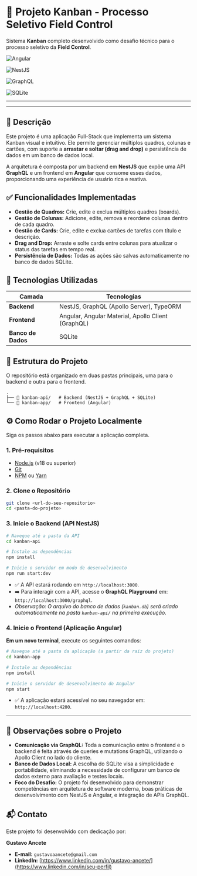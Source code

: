 # 📁 Projeto Kanban - Processo Seletivo Field Control


Sistema **Kanban** completo desenvolvido como desafio técnico para o processo seletivo da **Field Control**.

![Angular](https://img.shields.io/badge/Angular-DD0031?style=for-the-badge&logo=angular&logoColor=white)

![NestJS](https://img.shields.io/badge/NestJS-E0234E?style=for-the-badge&logo=nestjs&logoColor=white)

![GraphQL](https://img.shields.io/badge/GraphQL-E10098?style=for-the-badge&logo=graphql&logoColor=white)

![SQLite](https://img.shields.io/badge/SQLite-003B57?style=for-the-badge&logo=sqlite&logoColor=white)

---



---

## 📄 Descrição

Este projeto é uma aplicação Full-Stack que implementa um sistema Kanban visual e intuitivo. Ele permite gerenciar múltiplos quadros, colunas e cartões, com suporte a **arrastar e soltar (drag and drop)** e persistência de dados em um banco de dados local.

A arquitetura é composta por um backend em **NestJS** que expõe uma API **GraphQL** e um frontend em **Angular** que consome esses dados, proporcionando uma experiência de usuário rica e reativa.

## ✅ Funcionalidades Implementadas

-   **Gestão de Quadros:** Crie, edite e exclua múltiplos quadros (boards).
-   **Gestão de Colunas:** Adicione, edite, remova e reordene colunas dentro de cada quadro.
-   **Gestão de Cards:** Crie, edite e exclua cartões de tarefas com título e descrição.
-   **Drag and Drop:** Arraste e solte cards entre colunas para atualizar o status das tarefas em tempo real.
-   **Persistência de Dados:** Todas as ações são salvas automaticamente no banco de dados SQLite.

## 🚀 Tecnologias Utilizadas

| Camada         | Tecnologias                                   |
| -------------- | --------------------------------------------- |
| **Backend** | NestJS, GraphQL (Apollo Server), TypeORM      |
| **Frontend** | Angular, Angular Material, Apollo Client (GraphQL) |
| **Banco de Dados** | SQLite                                        |

## 📁 Estrutura do Projeto

O repositório está organizado em duas pastas principais, uma para o backend e outra para o frontend.

```
.
├── 📂 kanban-api/   # Backend (NestJS + GraphQL + SQLite)
└── 📂 kanban-app/   # Frontend (Angular)
```

## ⚙️ Como Rodar o Projeto Localmente

Siga os passos abaixo para executar a aplicação completa.

### **1. Pré-requisitos**

-   [Node.js](https://nodejs.org/en/) (v18 ou superior)
-   [Git](https://git-scm.com/)
-   [NPM](https://www.npmjs.com/) ou [Yarn](https://yarnpkg.com/)

### **2. Clone o Repositório**

```bash
git clone <url-do-seu-repositorio>
cd <pasta-do-projeto>
```

### **3. Inicie o Backend (API NestJS)**

```bash
# Navegue até a pasta da API
cd kanban-api

# Instale as dependências
npm install

# Inicie o servidor em modo de desenvolvimento
npm run start:dev
```

-   ✅ A API estará rodando em `http://localhost:3000`.
-   ➡️ Para interagir com a API, acesse o **GraphQL Playground** em: `http://localhost:3000/graphql`.
-   *Observação: O arquivo do banco de dados (`kanban.db`) será criado automaticamente na pasta `kanban-api/` na primeira execução.*

### **4. Inicie o Frontend (Aplicação Angular)**

**Em um novo terminal**, execute os seguintes comandos:

```bash
# Navegue até a pasta da aplicação (a partir da raiz do projeto)
cd kanban-app

# Instale as dependências
npm install

# Inicie o servidor de desenvolvimento do Angular
npm start
```

-   ✅ A aplicação estará acessível no seu navegador em: `http://localhost:4200`.

---

## 📝 Observações sobre o Projeto

-   **Comunicação via GraphQL:** Toda a comunicação entre o frontend e o backend é feita através de queries e mutations GraphQL, utilizando o Apollo Client no lado do cliente.
-   **Banco de Dados Local:** A escolha do SQLite visa a simplicidade e portabilidade, eliminando a necessidade de configurar um banco de dados externo para avaliação e testes locais.
-   **Foco do Desafio:** O projeto foi desenvolvido para demonstrar competências em arquitetura de software moderna, boas práticas de desenvolvimento com NestJS e Angular, e integração de APIs GraphQL.

## 📬 Contato

Este projeto foi desenvolvido com dedicação por:

**Gustavo Ancete**

-   **E-mail:** `gustavoaancete@gmail.com`
-   **LinkedIn:** [https://www.linkedin.com/in/gustavo-ancete/](https://www.linkedin.com/in/seu-perfil) 
